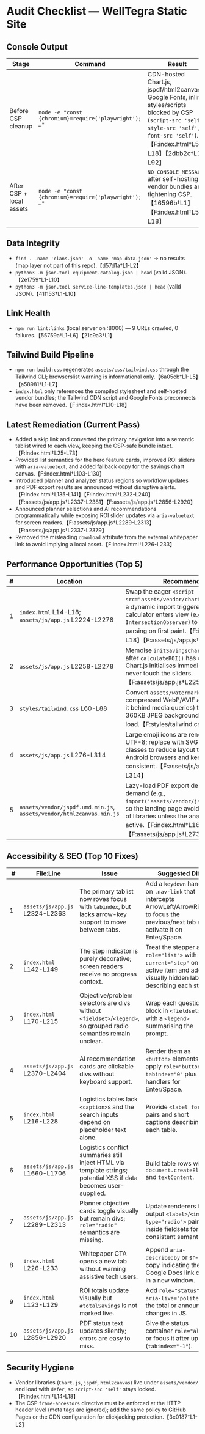 # Audit Checklist — WellTegra Static Site

## Console Output
| Stage | Command | Result |
| --- | --- | --- |
| Before CSP cleanup | `node -e "const {chromium}=require('playwright'); …"` | CDN-hosted Chart.js, jspdf/html2canvas, Google Fonts, inline styles/scripts blocked by CSP (`script-src 'self'`, `style-src 'self'`, `font-src 'self'`).【F:index.html†L5-L18】【2dbb2c†L1-L92】 |
| After CSP + local assets | `node -e "const {chromium}=require('playwright'); …"` | `NO_CONSOLE_MESSAGES` after self-hosting vendor bundles and tightening CSP.【16596b†L1】【F:index.html†L5-L18】 |

## Data Integrity
- `find . -name 'clans.json' -o -name 'map-data.json'` → no results (map layer not part of this repo).【d57d1a†L1-L2】
- `python3 -m json.tool equipment-catalog.json | head` (valid JSON).【2e1759†L1-L10】
- `python3 -m json.tool service-line-templates.json | head` (valid JSON).【41f153†L1-L10】

## Link Health
- `npm run lint:links` (local server on :8000) — 9 URLs crawled, 0 failures.【55759a†L1-L6】【21c9a3†L1】

## Tailwind Build Pipeline
- `npm run build:css` regenerates `assets/css/tailwind.css` through the Tailwind CLI; browserslist warning is informational only.【6a05cb†L1-L5】【a58981†L1-L7】
- `index.html` only references the compiled stylesheet and self-hosted vendor bundles; the Tailwind CDN script and Google Fonts preconnects have been removed.【F:index.html†L10-L18】

## Latest Remediation (Current Pass)
- Added a skip link and converted the primary navigation into a semantic tablist wired to each view, keeping the CSP-safe bundle intact.【F:index.html†L25-L73】
- Provided list semantics for the hero feature cards, improved ROI sliders with `aria-valuetext`, and added fallback copy for the savings chart canvas.【F:index.html†L103-L130】
- Introduced planner and analyzer status regions so workflow updates and PDF export results are announced without disruptive alerts.【F:index.html†L135-L141】【F:index.html†L232-L240】【F:assets/js/app.js†L2337-L2381】【F:assets/js/app.js†L2856-L2920】
- Announced planner selections and AI recommendations programmatically while exposing ROI slider updates via `aria-valuetext` for screen readers.【F:assets/js/app.js†L2289-L2313】【F:assets/js/app.js†L2337-L2379】
- Removed the misleading `download` attribute from the external whitepaper link to avoid implying a local asset.【F:index.html†L226-L233】

## Performance Opportunities (Top 5)
| # | Location | Recommendation |
| --- | --- | --- |
| 1 | `index.html` L14-L18; `assets/js/app.js` L2224-L2278 | Swap the eager `<script src="assets/vendor/chart.umd.min.js">` for a dynamic import triggered when the ROI calculator enters view (e.g., `IntersectionObserver`) to defer ~70KB of parsing on first paint.【F:index.html†L14-L18】【F:assets/js/app.js†L2224-L2278】 |
| 2 | `assets/js/app.js` L2258-L2278 | Memoise `initSavingsChart()` so it only runs after `calculateROI()` has data; today Chart.js initialises immediately even if users never touch the sliders.【F:assets/js/app.js†L2258-L2278】 |
| 3 | `styles/tailwind.css` L60-L88 | Convert `assets/watermark.jpg` to a compressed WebP/AVIF alternative (or gate it behind media queries) to avoid tiling a 360KB JPEG background on every page load.【F:styles/tailwind.css†L60-L88】 |
| 4 | `assets/js/app.js` L276-L314 | Large emoji icons are rendered from literal UTF-8; replace with SVG sprites or utility classes to reduce layout thrash on older Android browsers and keep fonts consistent.【F:assets/js/app.js†L276-L314】 |
| 5 | `assets/vendor/jspdf.umd.min.js`, `assets/vendor/html2canvas.min.js` | Lazy-load PDF export dependencies on demand (e.g., `import('assets/vendor/jspdf.umd.min.js')`) so the landing page avoids parsing 600KB of libraries unless the analyzer view is active.【F:index.html†L16-L18】【F:assets/js/app.js†L2733-L2922】 |

## Accessibility & SEO (Top 10 Fixes)
| # | File:Line | Issue | Suggested Diff |
| --- | --- | --- | --- |
| 1 | `assets/js/app.js` L2324-L2363 | The primary tablist now roves focus with `tabindex`, but lacks arrow-key support to move between tabs. | Add a `keydown` handler on `.nav-link` that intercepts ArrowLeft/ArrowRight to focus the previous/next tab and activate it on Enter/Space. |
| 2 | `index.html` L142-L149 | The step indicator is purely decorative; screen readers receive no progress context. | Treat the stepper as `<ol role="list">` with `aria-current="step"` on the active item and add visually hidden labels describing each step. |
| 3 | `index.html` L170-L215 | Objective/problem selectors are divs without `<fieldset>`/`<legend>`, so grouped radio semantics remain unclear. | Wrap each question block in `<fieldset>` with a `<legend>` summarising the prompt. |
| 4 | `assets/js/app.js` L2370-L2404 | AI recommendation cards are clickable divs without keyboard support. | Render them as `<button>` elements or apply `role="button" tabindex="0"` plus key handlers for Enter/Space. |
| 5 | `index.html` L216-L228 | Logistics tables lack `<caption>`s and the search inputs depend on placeholder text alone. | Provide `<label for>` pairs and short captions describing each table. |
| 6 | `assets/js/app.js` L1660-L1706 | Logistics conflict summaries still inject HTML via template strings; potential XSS if data becomes user-supplied. | Build table rows with `document.createElement` and `textContent`. |
| 7 | `assets/js/app.js` L2289-L2313 | Planner objective cards toggle visually but remain divs; `role="radio"` semantics are missing. | Update renderers to output `<label>`/`<input type="radio">` pairs inside fieldsets for consistent semantics. |
| 8 | `index.html` L226-L233 | Whitepaper CTA opens a new tab without warning assistive tech users. | Append `aria-describedby` or sr-only copy indicating the Google Docs link opens in a new window. |
| 9 | `index.html` L123-L129 | ROI totals update visually but `#totalSavings` is not marked live. | Add `role="status" aria-live="polite"` to the total or announce changes in JS. |
|10 | `assets/js/app.js` L2856-L2920 | PDF status text updates silently; errors are easy to miss. | Give the status container `role="alert"` or focus it after updates (`tabindex="-1"`). |

## Security Hygiene
- Vendor libraries (`Chart.js`, `jspdf`, `html2canvas`) live under `assets/vendor/` and load with `defer`, so `script-src 'self'` stays locked.【F:index.html†L14-L18】
- The CSP `frame-ancestors` directive must be enforced at the HTTP header level (meta tags are ignored); add the same policy to GitHub Pages or the CDN configuration for clickjacking protection.【3c0187†L1-L2】

